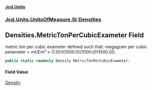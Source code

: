 #### [Jcd.Units](index 'index')
### [Jcd.Units.UnitsOfMeasure.SI](Jcd.Units.UnitsOfMeasure.SI 'Jcd.Units.UnitsOfMeasure.SI').[Densities](Densities 'Jcd.Units.UnitsOfMeasure.SI.Densities')

## Densities.MetricTonPerCubicExameter Field

metric ton per cubic exameter defined such that: megagram per cubic petameter = mt/Em³ ×
(1.0)/((1000.0)*(1000.0)*(1000.0)).

```csharp
public static readonly Density MetricTonPerCubicExameter;
```

#### Field Value
[Density](Density 'Jcd.Units.UnitTypes.Density')